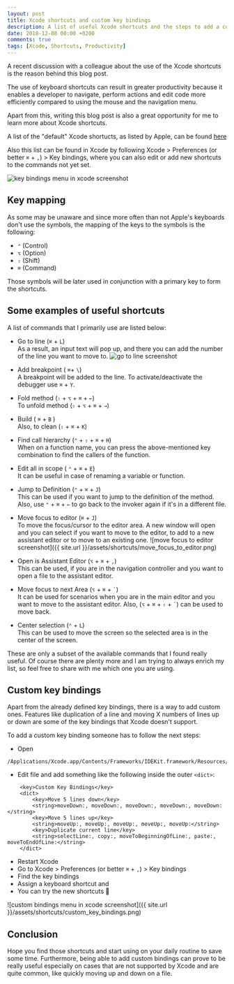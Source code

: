 ```yaml
---
layout: post
title: Xcode shortcuts and custom key bindings
description: A list of useful Xcode shortcuts and the steps to add a custom key binding
date: 2018-12-08 00:00 +0200
comments: true
tags: [Xcode, Shortcuts, Productivity]
---
```


A recent discussion with a colleague about the use of the Xcode shortcuts is the reason behind this blog post.

The use of keyboard shortcuts can result in greater productivity because it enables a developer to navigate, perform actions and edit code more efficiently compared to using the mouse and the navigation menu.

Apart from this, writing this blog post is also a great opportunity for me to learn more about Xcode shortcuts.

A list of the "default" Xcode shortucts, as listed by Apple, can be found [here](https://developer.apple.com/library/archive/documentation/IDEs/Conceptual/xcode_help-command_shortcuts/Introduction/Introduction.html#//apple_ref/doc/uid/TP40010560-CH1-SW1)

Also this list can be found in Xcode by following Xcode > Preferences (or better `⌘` + `,`) > Key bindings, where you can also edit or add new shortcuts to the commands not yet set. 

![key bindings menu in xcode screenshot]({{site.url}}/assets/shortcuts/key_bindings_menu.png)


## Key mapping 
As some may be unaware and since more often than not Apple's keyboards don't use the symbols, the mapping of the keys to the symbols is the following:

* `⌃` (Control)
* `⌥` (Option)
* `⇧` (Shift)
* `⌘` (Command)

Those symbols will be later used in conjunction with a primary key to form the shortcuts.

## Some examples of useful shortcuts
A list of commands that I primarily use are listed below: 

* Go to line (`⌘` + `L`) <br><span class="list_item_description">As a result, an input text will pop up, and there you can add the number of the line you want to move to.
![go to line screenshot]({{site.url}}/assets/shortcuts/line_number.png)
</span>

* Add breakpoint ( `⌘`+ `\`) <br><span class="list_item_description">A breakpoint will be added to the line.  To activate/deactivate the debugger use `⌘` + `Y`.
</span>

* Fold method (`⇧` + `⌥` + `⌘` + `←`) <br><span class="list_item_description">To unfold method (`⇧` + `⌥` + `⌘` + `→`)</span>

* Build ( `⌘` + `B` ) <br><span class="list_item_description">Also, to clean (`⇧` + `⌘` + `K`)</span>

* Find call hierarchy (`⌃` + `⇧` + `⌘` + `H`) <br><span class="list_item_description">When on a function name, you can press the above-mentioned key combination to find the callers of the function.</span>
	
* Edit all in scope ( `⌃` + `⌘` + `E`) <br><span class="list_item_description">It can be useful in case of renaming a variable or function.</span>

* Jump to Definition (`⌃` + `⌘` + `J`) <br><span class="list_item_description">This can be used if you want to jump to the definition of the method. Also, use  `⌃` + `⌘` + `←` to go back to the invoker again if it's in a different file.</span>

* Move focus to editor (`⌘` + `J`) <br><span class="list_item_description">To move the focus/cursor to the editor area. A new window will open and you can select if you want to move to the editor, to add to a new assistant editor or to move to an existing one.
![move focus to editor screenshot]({{ site.url }}/assets/shortcuts/move_focus_to_editor.png)
</span>
	
* Open is Assistant Editor (`⌥` + `⌘` + `,`) <br><span class="list_item_description">This can be used, if you are in the navigation controller and you want to open a file to the assistant editor.</span>

* Move focus to next Area (`⌥` + `⌘` + `` ` ``) <br><span class="list_item_description">It can be used for scenarios when you are in the main editor and you want to move to the assistant editor. Also, (`⌥` + `⌘` + `⇧`  + `` ` ``) can be used to move back.</span>

* Center selection (`⌃` + `L`) <br><span class="list_item_description">This can be used to move the screen so the selected area is in the center of the screen.</span>

These are only a subset of the available commands that I found really useful. Of course there are plenty more and I am trying to always enrich my list, so feel free to share with me which one you are using.
 

## Custom key bindings 
Apart from the already defined key bindings, there is a way to add custom ones. Features like duplication of a line and moving X numbers of lines up or down are some of the key bindings that Xcode doesn't support.

To add a custom key binding someone has to follow the next steps:
* Open 
``` 
/Applications/Xcode.app/Contents/Frameworks/IDEKit.framework/Resources/IDETextKeyBindingSet.plist
```
* Edit file and add something like the following inside the outer `<dict>`:
```
    <key>Custom Key Bindings</key>
    <dict>
        <key>Move 5 lines down</key>
        <string>moveDown:, moveDown:, moveDown:, moveDown:, moveDown:</string>
        <key>Move 5 lines up</key>
        <string>moveUp:, moveUp:, moveUp:, moveUp:, moveUp:</string>
        <key>Duplicate current line</key>
        <string>selectLine:, copy:, moveToBeginningOfLine:, paste:, moveToEndOfLine:</string>
    </dict>
```
* Restart Xcode
* Go to Xcode > Preferences (or better `⌘` + `,`) > Key bindings
* Find the key bindings
* Assign a keyboard shortcut and
* You can try the new shortcuts :rocket:

![custom bindings menu in xcode screenshot]({{ site.url }}/assets/shortcuts/custom_key_bindings.png)

## Conclusion
Hope you find those shortcuts and start using on your daily routine to save some time. Furthermore, being able to add custom bindings can prove to be really useful especially on cases that are not supported by Xcode and are quite common, like quickly moving up and down on a file. 
